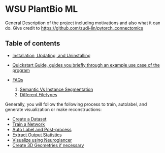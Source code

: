 # WSU PlantBio ML

General Description of the project including motivations and also what it can do. Give credit to https://github.com/zudi-lin/pytorch_connectomics

## Table of contents

- [Installation, Updating, and Uninstalling](https://github.com/ajbrookhouse/WSU_PlantBio_ML/blob/main/Instructions/installation.md)

- [Quickstart Guide, guides you briefly through an example use case of the program](https://github.com/ajbrookhouse/WSU_PlantBio_ML/blob/main/Instructions/quickstart.md)

- [FAQs](https://github.com/ajbrookhouse/WSU_PlantBio_ML/blob/main/Instructions/faqs.md)

  1. [Semantic Vs Instance Segmentation](https://github.com/ajbrookhouse/WSU_PlantBio_ML/blob/main/Instructions/faqs.md#semantic-vs-instance-segmentation)
  2. [Different Filetypes](https://github.com/ajbrookhouse/WSU_PlantBio_ML/blob/main/Instructions/faqs.md#filetypes)

<!-- - [Flowchart of Program Flow](https://github.com/ajbrookhouse/WSU_PlantBio_ML/blob/main/screenshots/programFlowchart.png) -->

Generally, you will follow the following process to train, autolabel, and generate visualization or make reconstructions:

- [Create a Dataset](https://github.com/ajbrookhouse/WSU_PlantBio_ML/blob/main/Instructions/dataset.md)
- [Train a Network](https://github.com/ajbrookhouse/WSU_PlantBio_ML/blob/main/Instructions/training.md#how-to-train-using-the-different-types-of-training)
- [Auto Label and Post-process](https://github.com/ajbrookhouse/WSU_PlantBio_ML/blob/main/Instructions/autoLabel.md#how-to-use-auto-labelling-page)
- [Extract Output Statistics](https://github.com/ajbrookhouse/WSU_PlantBio_ML/blob/main/Instructions/outputTools.md#get-model-output-stats)
- [Visualize using Neuroglancer](https://github.com/ajbrookhouse/WSU_PlantBio_ML/blob/main/Instructions/visualize.md)
- [Create 3D Geometries if necessary](https://github.com/ajbrookhouse/WSU_PlantBio_ML/blob/main/Instructions/outputTools.md#make-geometries)
<!-- - [Inspect the Auto Label Visually](https://github.com/ajbrookhouse/WSU_PlantBio_ML/blob/main/Instructions/evaluate.md#visually-compare-button) -->

